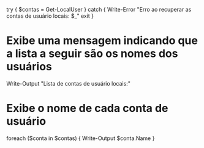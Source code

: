 try {
    $contas = Get-LocalUser
} catch {
    Write-Error "Erro ao recuperar as contas de usuário locais: $_"
    exit
}

# Exibe uma mensagem indicando que a lista a seguir são os nomes dos usuários
Write-Output "Lista de contas de usuário locais:"

# Exibe o nome de cada conta de usuário
foreach ($conta in $contas) {
    Write-Output $conta.Name
}
